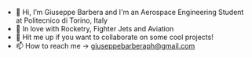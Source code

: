 - 👋 Hi, I’m Giuseppe Barbera and I'm an Aerospace Engineering Student at Politecnico di Torino, Italy
- 👀 In love with Rocketry, Fighter Jets and Aviation
- 💞️ Hit me up if you want to collaborate on some cool projects!
- 📫 How to reach me -> giuseppebarberaph@gmail.com

<!---
GiuseppeBarbera988/GiuseppeBarbera988 is a ✨ special ✨ repository because its `README.md` (this file) appears on your GitHub profile.
You can click the Preview link to take a look at your changes.
--->
